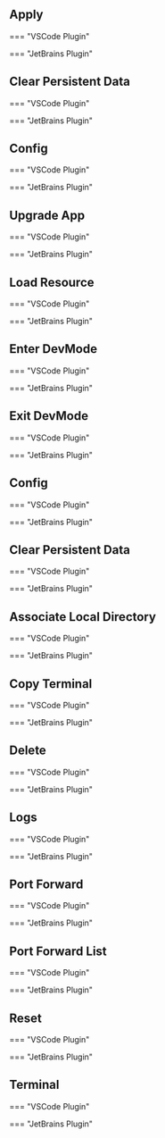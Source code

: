 ## Apply

=== "VSCode Plugin"

=== "JetBrains Plugin"

## Clear Persistent Data

=== "VSCode Plugin"

=== "JetBrains Plugin"

## Config

=== "VSCode Plugin"

=== "JetBrains Plugin"

## Upgrade App

=== "VSCode Plugin"

=== "JetBrains Plugin"

## Load Resource

=== "VSCode Plugin"

=== "JetBrains Plugin"


## Enter DevMode

=== "VSCode Plugin"

=== "JetBrains Plugin"

## Exit DevMode

=== "VSCode Plugin"

=== "JetBrains Plugin"

## Config

=== "VSCode Plugin"

=== "JetBrains Plugin"

## Clear Persistent Data

=== "VSCode Plugin"

=== "JetBrains Plugin"

## Associate Local Directory

=== "VSCode Plugin"

=== "JetBrains Plugin"


## Copy Terminal

=== "VSCode Plugin"

=== "JetBrains Plugin"


## Delete

=== "VSCode Plugin"

=== "JetBrains Plugin"


## Logs

=== "VSCode Plugin"

=== "JetBrains Plugin"


## Port Forward

=== "VSCode Plugin"

=== "JetBrains Plugin"


## Port Forward List

=== "VSCode Plugin"

=== "JetBrains Plugin"


## Reset

=== "VSCode Plugin"

=== "JetBrains Plugin"


## Terminal

=== "VSCode Plugin"

=== "JetBrains Plugin"
